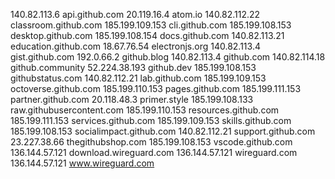 140.82.113.6 api.github.com
20.119.16.4 atom.io
140.82.112.22 classroom.github.com
185.199.109.153 cli.github.com
185.199.108.153 desktop.github.com
185.199.108.154 docs.github.com
140.82.113.21 education.github.com
18.67.76.54 electronjs.org
140.82.113.4 gist.github.com
192.0.66.2 github.blog
140.82.113.4 github.com
140.82.114.18 github.community
52.224.38.193 github.dev
185.199.108.153 githubstatus.com
140.82.112.21 lab.github.com
185.199.109.153 octoverse.github.com
185.199.110.153 pages.github.com
185.199.111.153 partner.github.com
20.118.48.3 primer.style
185.199.108.133 raw.githubusercontent.com
185.199.110.153 resources.github.com
185.199.111.153 services.github.com
185.199.109.153 skills.github.com
185.199.108.153 socialimpact.github.com
140.82.112.21 support.github.com
23.227.38.66 thegithubshop.com
185.199.108.153 vscode.github.com
136.144.57.121 download.wireguard.com
136.144.57.121 wireguard.com
136.144.57.121 www.wireguard.com
